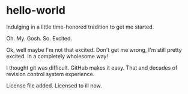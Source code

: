 # hello-world
Indulging in a little time-honored tradition to get me started.

Oh. My. Gosh. So. Excited.

Ok, well maybe I'm not that excited. Don't get me wrong, I'm still pretty excited. In a completely wholesome way!

I thought git was difficult. GitHub makes it easy. That and decades of revision control system experience.

License file added. Licensed to ill now.
